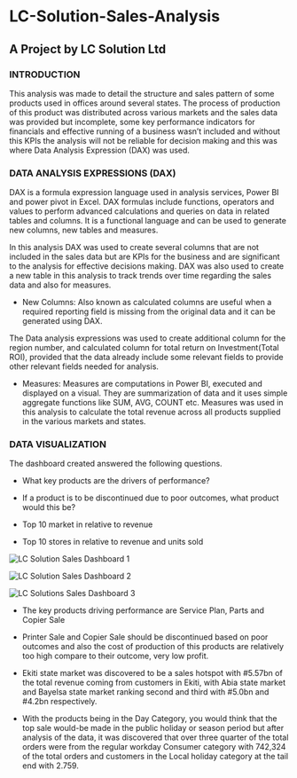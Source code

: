 # LC-Solution-Sales-Analysis
## A Project by LC Solution Ltd

### INTRODUCTION

This analysis was made to detail the structure and sales pattern of some products used in offices around several states. The process of production of this product was distributed across various markets and the sales data was provided but incomplete, some key performance indicators for financials and effective running of a business wasn’t included and without this KPIs the analysis will not be reliable for decision making and this was where Data Analysis Expression (DAX) was used.

### DATA ANALYSIS EXPRESSIONS (DAX)

DAX is a formula expression language used in analysis services, Power BI and power pivot in Excel. DAX formulas include functions, operators and values to perform advanced calculations and queries on data in related tables and columns. It is a functional language and can be used to generate new columns, new tables and measures.

In this analysis DAX was used to create several columns that are not included in the sales data but are KPIs for the business and are significant to the analysis for effective decisions making. DAX was also used to create a new table in this analysis to track trends over time regarding the sales data and also for measures.

* New Columns: Also known as calculated columns are useful when a required reporting field is missing from the original data and it can be generated using DAX.

 The Data analysis expressions was used to create additional column for the region number, and calculated column for total return on Investment(Total ROI), provided that the data already include some relevant fields to provide other relevant fields needed for analysis.

* Measures: Measures are computations in Power BI, executed and displayed on a visual. They are summarization of data and it uses simple aggregate functions like SUM, AVG, COUNT etc. Measures was used in this analysis to calculate the total revenue across all products supplied in the various markets and states.

### DATA VISUALIZATION

The dashboard created answered the following questions.

* What key products are the drivers of performance?

* If a product is to be discontinued due to poor outcomes, what product would this be?

* Top 10 market in relative to revenue

* Top 10 stores in relative to revenue and units sold

![LC Solution Sales Dashboard 1](https://github.com/user-attachments/assets/ffb42ca3-77f9-440a-ada6-f52080a395de)

![LC Solution Sales Dashboard 2](https://github.com/user-attachments/assets/85049a96-1c47-4104-b597-8f66cb1e76ae)

![LC Solutions Sales Dashboard 3](https://github.com/user-attachments/assets/3eb74272-a2b3-4514-b9c9-f393f305465d)
                                         
* The key products driving performance are Service Plan, Parts and Copier Sale

* Printer Sale and Copier Sale should be discontinued based on poor outcomes and also the cost of production of this products are relatively too high compare to their outcome, very low profit.

* Ekiti state market was discovered to be a sales hotspot with #5.57bn of the total revenue coming from customers in Ekiti, with Abia state market and Bayelsa state market ranking second and third with #5.0bn and #4.2bn respectively.

* With the products being in the Day Category, you would think that the top sale would-be made in the public holiday or season period but after analysis of the data, it was discovered that over three quarter of the total orders were from the regular workday Consumer category with 742,324 of the total orders and customers in the Local holiday category at the tail end with 2.759.


